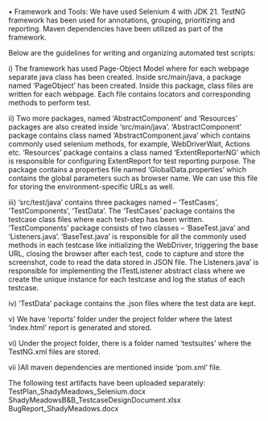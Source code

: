•	Framework and Tools:
We have used Selenium 4 with JDK 21. TestNG framework has been used for annotations, grouping, prioritizing and reporting. Maven dependencies have been utilized as part of the framework.

Below are the guidelines for writing and organizing automated test scripts:

i) The framework has used Page-Object Model where for each webpage separate java class has been created. Inside src/main/java, a package named ‘PageObject’ has been created. Inside this package, class files are written for each webpage. Each file contains locators and corresponding methods to perform test.


ii) Two more packages, named ‘AbstractComponent’ and ‘Resources’ packages are also created inside ‘src/main/java’. ‘AbstractComponent’ package contains class named ‘AbstractComponent.java’ which contains commonly used selenium methods, for example, WebDriverWait, Actions etc. ‘Resources’ package contains a class named ‘ExtentReporterNG’ which is responsible for configuring ExtentReport for test reporting purpose. The package contains a properties file named ‘GlobalData.properties’ which contains the global parameters such as browser name. We can use this file for storing the environment-specific URLs as well.


iii) ‘src/test/java’ contains three packages named – ‘TestCases’, ‘TestComponents’, ‘TestData’. The ‘TestCases’ package contains the testcase class files where each test-step has been written. ‘TestComponents’ package consists of two classes – ‘BaseTest.java’ and ‘Listeners.java’. ‘BaseTest.java’ is responsible for all the commonly used methods in each testcase like initializing the WebDriver, triggering the base URL, closing the browser after each test, code to capture and store the screenshot, code to read the data stored in JSON file. The Listeners.java’ is responsible for implementing the ITestListener abstract class where we create the unique instance for each testcase and log the status of each testcase.


iv) ‘TestData’ package contains the .json files where the test data are kept.


v) We have ‘reports’ folder under the project folder where the latest ‘index.html’ report is generated and stored.


vi) Under the project folder, there is a folder named ‘testsuites’ where the TestNG.xml files are stored.


vii )All maven dependencies are mentioned inside ‘pom.xml’ file.



The following test artifacts have been uploaded separately:
TestPlan_ShadyMeadows_Selenium.docx
ShadyMeadowsB&B_TestcaseDesignDocument.xlsx
BugReport_ShadyMeadows.docx

